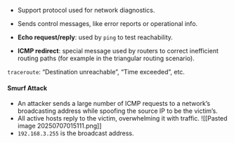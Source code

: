 - Support protocol used for network diagnostics.
- Sends control messages, like error reports or operational info.

- **Echo request/reply**: used by `ping` to test reachability.
- **ICMP redirect**: special message used by routers to correct inefficient routing paths (for example in the triangular routing scenario).

`traceroute`: “Destination unreachable”, “Time exceeded”, etc.

#### Smurf Attack
- An attacker sends a large number of ICMP requests to a network’s broadcasting address while spoofing the source IP to be the victim’s.
- All active hosts reply to the victim, overwhelming it with traffic.
![[Pasted image 20250707015111.png]]
- `192.168.3.255` is the broadcast address.